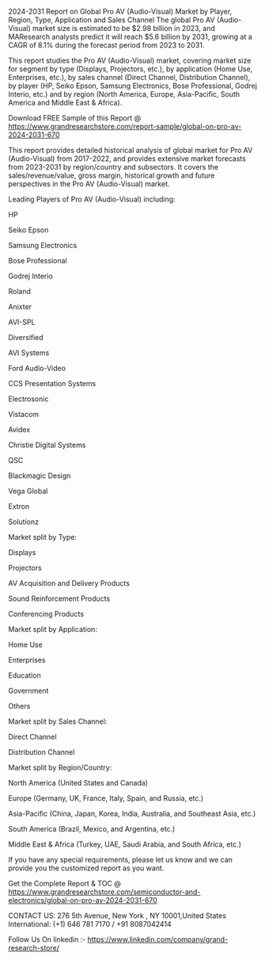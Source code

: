2024-2031 Report on Global Pro AV (Audio-Visual) Market by Player, Region, Type, Application and Sales Channel
The global Pro AV (Audio-Visual) market size is estimated to be $2.98 billion in 2023, and MAResearch analysts predict it will reach $5.6 billion by 2031, growing at a CAGR of 8.1% during the forecast period from 2023 to 2031.

This report studies the Pro AV (Audio-Visual) market, covering market size for segment by type (Displays, Projectors, etc.), by application (Home Use, Enterprises, etc.), by sales channel (Direct Channel, Distribution Channel), by player (HP, Seiko Epson, Samsung Electronics, Bose Professional, Godrej Interio, etc.) and by region (North America, Europe, Asia-Pacific, South America and Middle East & Africa).

Download FREE Sample of this Report @ https://www.grandresearchstore.com/report-sample/global-on-pro-av-2024-2031-670

This report provides detailed historical analysis of global market for Pro AV (Audio-Visual) from 2017-2022, and provides extensive market forecasts from 2023-2031 by region/country and subsectors. It covers the sales/revenue/value, gross margin, historical growth and future perspectives in the Pro AV (Audio-Visual) market.

Leading Players of Pro AV (Audio-Visual) including:

HP

Seiko Epson

Samsung Electronics

Bose Professional

Godrej Interio

Roland

Anixter

AVI-SPL

Diversified

AVI Systems

Ford Audio-Video

CCS Presentation Systems

Electrosonic

Vistacom

Avidex

Christie Digital Systems

QSC

Blackmagic Design

Vega Global

Extron

Solutionz

Market split by Type:

Displays

Projectors

AV Acquisition and Delivery Products

Sound Reinforcement Products

Conferencing Products

Market split by Application:

Home Use

Enterprises

Education

Government

Others

Market split by Sales Channel:

Direct Channel

Distribution Channel

Market split by Region/Country:

North America (United States and Canada)

Europe (Germany, UK, France, Italy, Spain, and Russia, etc.)

Asia-Pacific (China, Japan, Korea, India, Australia, and Southeast Asia, etc.)

South America (Brazil, Mexico, and Argentina, etc.)

Middle East & Africa (Turkey, UAE, Saudi Arabia, and South Africa, etc.)

If you have any special requirements, please let us know and we can provide you the customized report as you want.

Get the Complete Report & TOC @ https://www.grandresearchstore.com/semiconductor-and-electronics/global-on-pro-av-2024-2031-670

CONTACT US:
276 5th Avenue, New York , NY 10001,United States
International: (+1) 646 781 7170 / +91 8087042414

Follow Us On linkedin :- https://www.linkedin.com/company/grand-research-store/
